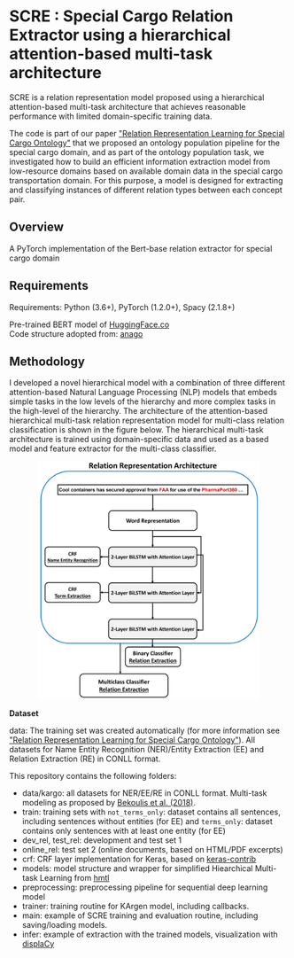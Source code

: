 # SCRE : Special Cargo Relation Extractor using a hierarchical attention-based multi-task architecture 

SCRE is a relation representation model proposed using a hierarchical attention-based multi-task architecture that achieves reasonable performance with limited domain-specific training data. 

The code is part of our paper ["Relation Representation Learning for Special Cargo Ontology"](https://scholar.google.com/citations?user=DNUz3o4AAAAJ&hl=en&authuser=1) that we proposed an ontology population pipeline for the special cargo domain, and as part of the ontology population task, we investigated how to build an efficient information extraction model from low-resource domains based on available domain data in the special cargo transportation domain. For this purpose, a model is designed for extracting and classifying instances of different relation types between each concept pair.

## Overview
A PyTorch implementation of the Bert-base relation extractor for special cargo domain 

## Requirements
Requirements: Python (3.6+), PyTorch (1.2.0+), Spacy (2.1.8+)  

Pre-trained BERT model of [HuggingFace.co](https://huggingface.co)   
Code structure adopted from:
[anago](https://github.com/Hironsan/anago)



## Methodology

I developed a novel hierarchical model with a combination of three different attention-based Natural Language Processing (NLP) models that embeds simple tasks in the low levels of the hierarchy and more complex tasks in the high-level of the hierarchy. The architecture of the attention-based hierarchical multi-task relation representation model for multi-class relation classification is shown in the figure below. The hierarchical multi-task architecture is trained using domain-specific data and used as a based model and feature extractor for the multi-class classifier.

<p align="center">
<img src="https://github.com/VahidehReshadat/SCRE/blob/master/images/Presentation2-2-2.png" alt="overview of HTML" width="400"/>
</p>

**Dataset**

data: The training set was created automatically (for more information see ["Relation Representation Learning for Special Cargo Ontology"](https://scholar.google.com/citations?user=DNUz3o4AAAAJ&hl=en&authuser=1)). All datasets for Name Entity Recognition (NER)/Entity Extraction (EE) and Relation Extraction (RE) in CONLL format. 

This repository contains the following folders:

* data/kargo: all datasets for NER/EE/RE in CONLL format. Multi-task modeling as proposed by [Bekoulis et al. (2018)](https://github.com/bekou/multihead_joint_entity_relation_extraction).
* train: training sets with `not_terms_only`: dataset contains all sentences, including sentences without entities (for EE) and `terms_only`: dataset contains only sentences with at least one entity (for EE)
* dev_rel, test_rel: development and test set 1
* online_rel: test set 2 (online documents, based on HTML/PDF excerpts)
* crf: CRF layer implementation for Keras, based on [keras-contrib](https://github.com/keras-team/keras-contrib)
* models: model structure and wrapper for simplified Hiearchical Multi-task Learning from [hmtl](https://github.com/huggingface/hmtl)
* preprocessing: preprocessing pipeline for sequential deep learning model
* trainer: training routine for KArgen model, including callbacks.
* main: example of SCRE training and evaluation routine, including saving/loading models.
* infer: example of extraction with the trained models, visualization with [displaCy](https://explosion.ai/demos/displacy)
